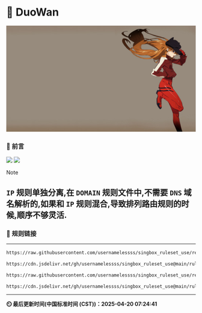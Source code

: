 
# 🧸 DuoWan
![](https://raw.githubusercontent.com/usernamelessss/picture-bed/main/images/202504042256831.jpg)
### 📣 前言
![](https://shields.io/badge/-移除重复规则-ff69b4) ![](https://shields.io/badge/-IP&nbsp;规则单独存放不与&nbsp;DOMAIN&nbsp;等混合-green)
> [!NOTE]
**`IP` 规则单独分离,在 `DOMAIN` 规则文件中,不需要 `DNS` 域名解析的,如果和 `IP` 规则混合,导致排列路由规则的时候,顺序不够灵活.**
---

###  🔗 规则链接
---

```url
https://raw.githubusercontent.com/usernamelessss/singbox_ruleset_use/refs/heads/main/rule/DuoWan/DuoWan_No_IP.json
```

```url
https://cdn.jsdelivr.net/gh/usernamelessss/singbox_ruleset_use@main/rule/DuoWan/DuoWan_No_IP.json
```

```url
https://raw.githubusercontent.com/usernamelessss/singbox_ruleset_use/refs/heads/main/rule/DuoWan/DuoWan_No_IP.srs
```

```url
https://cdn.jsdelivr.net/gh/usernamelessss/singbox_ruleset_use@main/rule/DuoWan/DuoWan_No_IP.srs
```

---
**⏲️ 最后更新时间(中国标准时间 (CST))：2025-04-20 07:24:41**